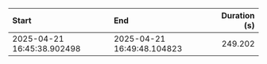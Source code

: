 | Start                      | End                        |   Duration (s) |
|:---------------------------|:---------------------------|---------------:|
| 2025-04-21 16:45:38.902498 | 2025-04-21 16:49:48.104823 |        249.202 |